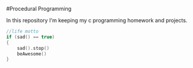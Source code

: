 #Procedural Programming

In this repository I'm keeping my c programming homework and projects.

```c
//life motto
if (sad() == true) 
{
    sad().stop()
    beAwesome()
}
```